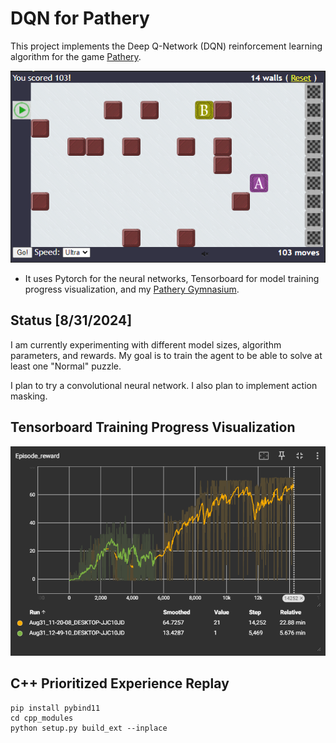 # DQN for Pathery

This project implements the Deep Q-Network (DQN) reinforcement learning algorithm for the game [Pathery](https://www.pathery.com).

![pathery](doc/images/pathery.png)

- It uses Pytorch for the neural networks, Tensorboard for model training progress visualization, and my [Pathery Gymnasium](https://github.com/SandSnip3r/PatheryEnv).

## Status \[8/31/2024\]

I am currently experimenting with different model sizes, algorithm parameters, and rewards. My goal is to train the agent to be able to solve at least one "Normal" puzzle.

I plan to try a convolutional neural network. I also plan to implement action masking.

## Tensorboard Training Progress Visualization

![tensorboard](doc/images/tensorboard.png)

## C++ Prioritized Experience Replay

```
pip install pybind11
cd cpp_modules
python setup.py build_ext --inplace
```